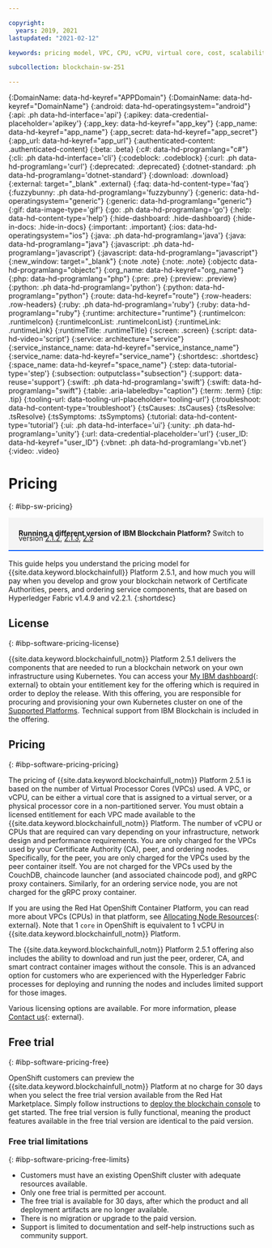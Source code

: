 ```yaml
---

copyright:
  years: 2019, 2021
lastupdated: "2021-02-12"

keywords: pricing model, VPC, CPU, vCPU, virtual core, cost, scalability, estimation, optimize your cost

subcollection: blockchain-sw-251

---
```


{:DomainName: data-hd-keyref="APPDomain"}
{:DomainName: data-hd-keyref="DomainName"}
{:android: data-hd-operatingsystem="android"}
{:api: .ph data-hd-interface='api'}
{:apikey: data-credential-placeholder='apikey'}
{:app_key: data-hd-keyref="app_key"}
{:app_name: data-hd-keyref="app_name"}
{:app_secret: data-hd-keyref="app_secret"}
{:app_url: data-hd-keyref="app_url"}
{:authenticated-content: .authenticated-content}
{:beta: .beta}
{:c#: data-hd-programlang="c#"}
{:cli: .ph data-hd-interface='cli'}
{:codeblock: .codeblock}
{:curl: .ph data-hd-programlang='curl'}
{:deprecated: .deprecated}
{:dotnet-standard: .ph data-hd-programlang='dotnet-standard'}
{:download: .download}
{:external: target="_blank" .external}
{:faq: data-hd-content-type='faq'}
{:fuzzybunny: .ph data-hd-programlang='fuzzybunny'}
{:generic: data-hd-operatingsystem="generic"}
{:generic: data-hd-programlang="generic"}
{:gif: data-image-type='gif'}
{:go: .ph data-hd-programlang='go'}
{:help: data-hd-content-type='help'}
{:hide-dashboard: .hide-dashboard}
{:hide-in-docs: .hide-in-docs}
{:important: .important}
{:ios: data-hd-operatingsystem="ios"}
{:java: .ph data-hd-programlang='java'}
{:java: data-hd-programlang="java"}
{:javascript: .ph data-hd-programlang='javascript'}
{:javascript: data-hd-programlang="javascript"}
{:new_window: target="_blank"}
{:note .note}
{:note: .note}
{:objectc data-hd-programlang="objectc"}
{:org_name: data-hd-keyref="org_name"}
{:php: data-hd-programlang="php"}
{:pre: .pre}
{:preview: .preview}
{:python: .ph data-hd-programlang='python'}
{:python: data-hd-programlang="python"}
{:route: data-hd-keyref="route"}
{:row-headers: .row-headers}
{:ruby: .ph data-hd-programlang='ruby'}
{:ruby: data-hd-programlang="ruby"}
{:runtime: architecture="runtime"}
{:runtimeIcon: .runtimeIcon}
{:runtimeIconList: .runtimeIconList}
{:runtimeLink: .runtimeLink}
{:runtimeTitle: .runtimeTitle}
{:screen: .screen}
{:script: data-hd-video='script'}
{:service: architecture="service"}
{:service_instance_name: data-hd-keyref="service_instance_name"}
{:service_name: data-hd-keyref="service_name"}
{:shortdesc: .shortdesc}
{:space_name: data-hd-keyref="space_name"}
{:step: data-tutorial-type='step'}
{:subsection: outputclass="subsection"}
{:support: data-reuse='support'}
{:swift: .ph data-hd-programlang='swift'}
{:swift: data-hd-programlang="swift"}
{:table: .aria-labeledby="caption"}
{:term: .term}
{:tip: .tip}
{:tooling-url: data-tooling-url-placeholder='tooling-url'}
{:troubleshoot: data-hd-content-type='troubleshoot'}
{:tsCauses: .tsCauses}
{:tsResolve: .tsResolve}
{:tsSymptoms: .tsSymptoms}
{:tutorial: data-hd-content-type='tutorial'}
{:ui: .ph data-hd-interface='ui'}
{:unity: .ph data-hd-programlang='unity'}
{:url: data-credential-placeholder='url'}
{:user_ID: data-hd-keyref="user_ID"}
{:vbnet: .ph data-hd-programlang='vb.net'}
{:video: .video}




# Pricing
{: #ibp-sw-pricing}

<div style="background-color: #f4f4f4; padding-left: 20px; border-bottom: 2px solid #0f62fe; padding-top: 12px; padding-bottom: 4px; margin-bottom: 16px;">
  <p style="line-height: 10px;">
    <strong>Running a different version of IBM Blockchain Platform?</strong> Switch to version
    <a href="/docs/blockchain-sw?topic=blockchain-sw-ibp-sw-pricing">2.1.2</a>,
    <a href="/docs/blockchain-sw-213?topic=blockchain-sw-213-ibp-sw-pricing">2.1.3</a>,
    <a href="/docs/blockchain-sw-25?topic=blockchain-sw-25-ibp-sw-pricing">2.5</a>
    </p>
</div>


This guide helps you understand the pricing model for {{site.data.keyword.blockchainfull}} Platform 2.5.1, and how much you will pay when you develop and grow your blockchain network of Certificate Authorities, peers, and ordering service components, that are based on Hyperledger Fabric v1.4.9 and v2.2.1.
{:shortdesc}

## License
{: #ibp-software-pricing-license}

{{site.data.keyword.blockchainfull_notm}} Platform 2.5.1 delivers the components that are needed to run a blockchain network on your own infrastructure using Kubernetes. You can access your [My IBM dashboard](https://myibm.ibm.com/dashboard/){: external} to obtain your entitlement key for the offering which is required in order to deploy the release. With this offering, you are responsible for procuring and provisioning your own Kubernetes cluster on one of the [Supported Platforms](/docs/blockchain-sw-251?topic=blockchain-sw-251-console-ocp-about#console-ocp-about-prerequisites). Technical support from IBM Blockchain is included in the offering.

## Pricing
{: #ibp-software-pricing-pricing}

The pricing of {{site.data.keyword.blockchainfull_notm}} Platform 2.5.1 is based on the number of Virtual Processor Cores (VPCs) used. A VPC, or vCPU, can be either a virtual core that is assigned to a virtual server, or a physical processor core in a non-partitioned server. You must obtain a licensed entitlement for each VPC made available to the {{site.data.keyword.blockchainfull_notm}} Platform. The number of vCPU or CPUs that are required can vary depending on your infrastructure, network design and performance requirements. You are only charged for the VPCs used by your Certificate Authority (CA), peer, and ordering nodes. Specifically, for the peer, you are only charged for the VPCs used by the peer container itself. You are not charged for the VPCs used by the CouchDB, chaincode launcher (and associated chaincode pod), and gRPC proxy containers. Similarly, for an ordering service node, you are not charged for the gRPC proxy container.

If you are using the Red Hat OpenShift Container Platform, you can read more about  VPCs (CPUs) in that platform, see  [Allocating Node Resources](https://docs.openshift.com/container-platform/4.4/nodes/nodes/nodes-nodes-resources-configuring.html){: external}.
Note that 1 `core` in OpenShift is equivalent to 1 vCPU in {{site.data.keyword.blockchainfull_notm}} Platform.

The {{site.data.keyword.blockchainfull_notm}} Platform 2.5.1 offering also includes the ability to download and run just the peer, orderer, CA, and smart contract container images without the console. This is an advanced option for customers who are experienced with the Hyperledger Fabric processes for deploying and running the nodes and includes limited support for those images.

Various licensing options are available. For more information, please [Contact us](https://www.ibm.com/account/reg/us-en/signup?formid=urx-37672){: external}.

## Free trial
{: #ibp-software-pricing-free}

OpenShift customers can preview the {{site.data.keyword.blockchainfull_notm}} Platform at no charge for 30 days when you select the free trial version available from the Red Hat Marketplace.  Simply follow instructions to [deploy the blockchain console](/docs/blockchain-sw-251?topic=blockchain-sw-251-deploy-ocp-rhm) to get started. The free trial version is fully functional, meaning the product features available in the free trial version are identical to the paid version.

### Free trial limitations
{: #ibp-software-pricing-free-limits}

- Customers must have an existing OpenShift cluster with adequate resources available.
- Only one free trial is permitted per account.
- The free trial is available for 30 days, after which the product and all deployment artifacts are no longer available.
- There is no migration or upgrade to the paid version.
- Support is limited to documentation and self-help instructions such as community support.
